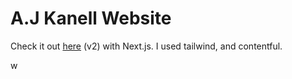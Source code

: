 # A.J Kanell Website

Check it out [here](https://tailwindcss.com/) (v2) with Next.js. I used tailwind, and contentful.

w
